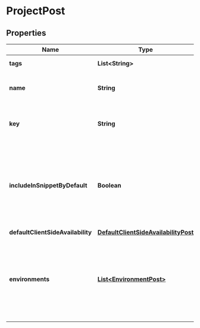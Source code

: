 

# ProjectPost


## Properties

| Name | Type | Description | Notes |
|------------ | ------------- | ------------- | -------------|
|**tags** | **List&lt;String&gt;** | Tags for the project |  [optional] |
|**name** | **String** | A human-friendly name for the project. |  |
|**key** | **String** | A unique key used to reference the project in your code. |  |
|**includeInSnippetByDefault** | **Boolean** | Whether or not flags created in this project are made available to the client-side JavaScript SDK by default. |  [optional] |
|**defaultClientSideAvailability** | [**DefaultClientSideAvailabilityPost**](DefaultClientSideAvailabilityPost.md) |  |  [optional] |
|**environments** | [**List&lt;EnvironmentPost&gt;**](EnvironmentPost.md) | Creates the provided environments for this project. If omitted default environments will be created instead. |  [optional] |



